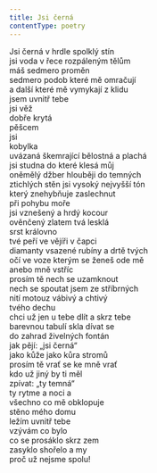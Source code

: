 ```yaml
---
title: Jsi černá
contentType: poetry
---
```


<section>

Jsi černá v hrdle spolklý stín  
jsi voda v řece rozpáleným tělům  
máš sedmero proměn  
sedmero podob které mě omračují  
a další které mě vymykají z klidu  
jsem uvnitř tebe  
jsi věž  
dobře krytá  
pěšcem  
jsi  
kobylka  
uvázaná škemrající bělostná a plachá  
jsi studna do které klesá můj  
oněmělý džber hlouběji do temných  
ztichlých stěn jsi vysoký nejvyšší tón  
který znehybňuje zaslechnut  
při pohybu moře  
jsi vznešený a hrdý kocour  
ověnčený zlatem tvá lesklá  
srst královno  
tvé peří ve vějíři v čapci  
diamanty vsazené rubíny a drtě tvých  
očí ve voze kterým se ženeš ode mě  
anebo mně vstříc  
prosím tě nech se uzamknout  
nech se spoutat jsem ze stříbrných  
nití motouz vábivý a chtivý  
tvého dechu  
chci už jen u tebe dlít a skrz tebe  
barevnou tabulí skla dívat se  
do zahrad živelných fontán  
jak pějí: „jsi černá“  
jako kůže jako kůra stromů  
prosím tě vrať se ke mně vrať  
kdo už jiný by ti měl  
zpívat: „ty temná“  
ty rytme a noci a  
všechno co mě obklopuje  
stěno mého domu  
ležím uvnitř tebe  
vzývám co bylo  
co se prosáklo skrz zem  
zasyklo shořelo a my  
proč už nejsme spolu!

</section>
